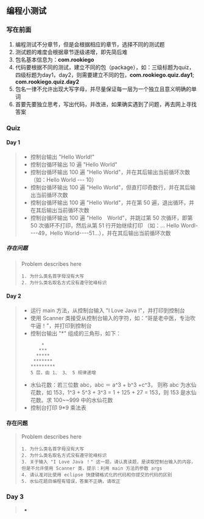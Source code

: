 ## 编程小测试

### 写在前面
1. 编程测试不分章节，但是会根据相应的章节，选择不同的测试题
2. 测试题的难度会根据章节逐级递增，即先简后难
3. 包名基本信息为：**com.rookiego**
4. 代码要根据不同的测试，建立不同的包（package），如：三级标题为quiz，四级标题为day1，day2，则需要建立不同的包，**com.rookiego.quiz.day1**; **com.rookiego.quiz.day2**
5. 包名一律不允许出现大写字母，并尽量保证每一层为一个独立且意义明确的单词
6. 首要先要独立思考，写出代码，并改进，如果确实遇到了问题，再去网上寻找答案

### Quiz

#### Day 1
> * 控制台输出 "Hello World!"
> * 控制台循环输出 10 遍 "Hello World"
> * 控制台循环输出 100 遍 "Hello World"，并在其后输出当前循环次数（如：Hello World --- 10）
> * 控制台循环输出 100 遍 "Hello World"，但直打印奇数行，并在其后输出当前循环次数
> * 控制台循环输出 100 遍 "Hello World"，并在第 50 遍，退出循环，并在其后输出当前循环次数
> * 控制台循环输出 100 遍 "Hello　World"，并跳过第 50 次循环，即第 50 次循环不打印，然后从第 51 行开始继续打印 （如：... Hello Wordl----49，Hello World----51...），并在其后输出当前循环次数

##### 存在问题
> Problem describes here
> ```
> 1. 为什么类名首字母没有大写
> 2. 为什么类名取名方式没有遵守驼峰标识
> ```

#### Day 2
> * 运行 main 方法，从控制台输入 "I Love Java !"，并打印到控制台
> * 使用 Scanner 类接受从控制台输入的字符，如：“哥是老中医，专治吹牛逼！”，并打印到控制台
> * 控制台输出 "*" 组成的三角形，如下：
>   ```
>       *    
>      ***   
>     *****
>    *******
>   *********  
>   5 层，由 1、 3、 5 规律递增
>   ```
> * 水仙花数：若三位数 abc，abc ＝ a^3 + b^3 +c^3， 则称 abc 为水仙花数，如 153，1^3 + 5^3  + 3^3 = 1 + 125 + 27 = 153，则 153 是水仙花数。求 100~~999 中的水仙花数
> * 控制台打印 9*9 乘法表

#### 存在问题
> Problem describes here
>```
> 1. 为什么类名首字母没有大写
> 2. 为什么类名取名方式没有遵守驼峰标识
> 3. 关于输入 "I Love Java ！" 这一题，请认真读题，是读取控制台输入的内容，但是不允许使用 Scanner 类，提示：利用 main 方法的参数 args 
> 4. 请认准对比使用 eclipse 快捷键格式化的代码和你提交的代码的区别
> 5. 水仙花题目编程有错误，答案不正确，请改正
>```

### Day 3
> * 